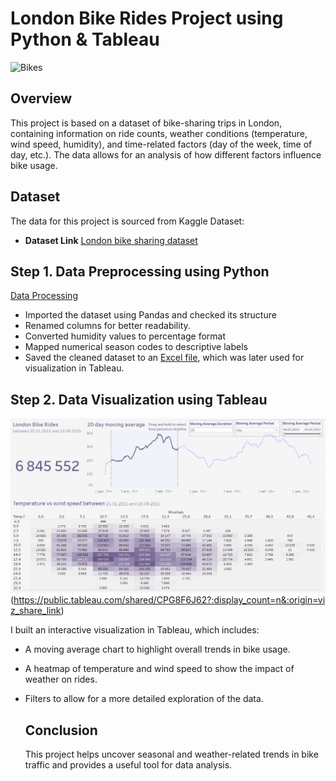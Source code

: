 # London Bike Rides Project using Python & Tableau

![Bikes](https://github.com/ver369/London_bike_rides_project/blob/main/London%20bikes.jpg)

## Overview
This project is based on a dataset of bike-sharing trips in London, containing information on ride counts, weather conditions (temperature, wind speed, humidity), and time-related factors (day of the week, time of day, etc.). The data allows for an analysis of how different factors influence bike usage.

## Dataset
The data for this project is sourced from Kaggle Dataset:

- **Dataset Link** [London bike sharing dataset](https://www.kaggle.com/datasets/hmavrodiev/london-bike-sharing-dataset)

## Step 1. Data Preprocessing using Python
[Data Processing](https://github.com/ver369/London_bike_rides_project/blob/main/london_bikes_project.ipynb)

- Imported the dataset using Pandas and checked its structure
- Renamed columns for better readability.
- Converted humidity values to percentage format
- Mapped numerical season codes to descriptive labels
- Saved the cleaned dataset to an [Excel file](https://github.com/ver369/London_bike_rides_project/blob/main/london_bikes_final.xlsx), which was later used for visualization in Tableau.
## Step 2. Data Visualization using Tableau
![Tableau Dashboard](https://github.com/ver369/London_bike_rides_project/blob/main/Tableau%20Vizualization.png)(https://public.tableau.com/shared/CPG8F6J62?:display_count=n&:origin=viz_share_link)

I built an interactive visualization in Tableau, which includes:
- A moving average chart to highlight overall trends in bike usage.
- A heatmap of temperature and wind speed to show the impact of weather on rides.
- Filters to allow for a more detailed exploration of the data.

  ## Conclusion
  This project helps uncover seasonal and weather-related trends in bike traffic and provides a useful tool for data analysis. 

